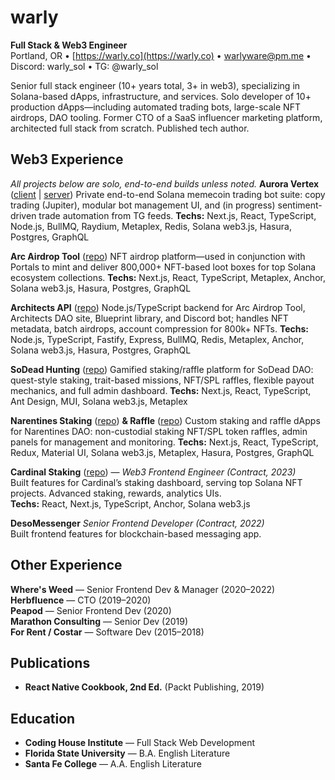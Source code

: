 # warly
**Full Stack & Web3 Engineer**  
Portland, OR • [https://warly.co](https://warly.co) • warlyware@pm.me • Discord: warly_sol • TG: @warly_sol

Senior full stack engineer (10+ years total, 3+ in web3), specializing in Solana-based dApps, infrastructure, and services. Solo developer of 10+ production dApps—including automated trading bots, large-scale NFT airdrops, DAO tooling. Former CTO of a SaaS influencer marketing platform, architected full stack from scratch. Published tech author.

## Web3 Experience  
_All projects below are solo, end-to-end builds unless noted._
**Aurora Vertex** ([client](https://github.com/warlyware/aurora-vertex) | [server](https://github.com/warlyware/aurora-vertex-ws-server))
Private end-to-end Solana memecoin trading bot suite: copy trading (Jupiter), modular bot management UI, and (in progress) sentiment-driven trade automation from TG feeds.
**Techs:** Next.js, React, TypeScript, Node.js, BullMQ, Raydium, Metaplex, Redis, Solana web3.js, Hasura, Postgres, GraphQL

**Arc Airdrop Tool** ([repo](https://github.com/the-architects-io/arc-airdrop))
NFT airdrop platform—used in conjunction with Portals to mint and deliver 800,000+ NFT-based loot boxes for top Solana ecosystem collections.
**Techs:** Next.js, React, TypeScript, Metaplex, Anchor, Solana web3.js, Hasura, Postgres, GraphQL

**Architects API** ([repo](https://github.com/the-architects-io/architects-api))
Node.js/TypeScript backend for Arc Airdrop Tool, Architects DAO site, Blueprint library, and Discord bot; handles NFT metadata, batch airdrops, account compression for 800k+ NFTs.
**Techs:** Node.js, TypeScript, Fastify, Express, BullMQ, Redis, Metaplex, Anchor, Solana web3.js, Hasura, Postgres, GraphQL

**SoDead Hunting** ([repo](https://github.com/warlyco/sodead-hunting))
Gamified staking/raffle platform for SoDead DAO: quest-style staking, trait-based missions, NFT/SPL raffles, flexible payout mechanics, and full admin dashboard.
**Techs:** Next.js, React, TypeScript, Ant Design, MUI, Solana web3.js, Metaplex

**Narentines Staking** ([repo](https://github.com/warlyco/narentines-staking)) **& Raffle** ([repo](https://github.com/warlyco/narentines-raffle))
Custom staking and raffle dApps for Narentines DAO: non-custodial staking NFT/SPL token raffles, admin panels for management and monitoring.
**Techs:** Next.js, React, TypeScript, Redux, Material UI, Solana web3.js, Metaplex, Hasura, Postgres, GraphQL

**Cardinal Staking** ([repo](https://github.com/solana-nft-programs/staking-ui)) — _Web3 Frontend Engineer (Contract, 2023)_  
Built features for Cardinal’s staking dashboard, serving top Solana NFT projects. Advanced staking, rewards, analytics UIs.  
**Techs:** React, Next.js, TypeScript, Anchor, Solana web3.js

**DesoMessenger** _Senior Frontend Developer (Contract, 2022)_  
Built frontend features for blockchain-based messaging app.

## Other Experience  
**Where's Weed** — Senior Frontend Dev & Manager (2020–2022)  
**Herbfluence** — CTO (2019–2020)  
**Peapod** — Senior Frontend Dev (2020)  
**Marathon Consulting** — Senior Dev (2019)  
**For Rent / Costar** — Software Dev (2015–2018)

## Publications  
- **React Native Cookbook, 2nd Ed.** (Packt Publishing, 2019)  

## Education  
- **Coding House Institute** — Full Stack Web Development 
- **Florida State University** — B.A. English Literature  
- **Santa Fe College** — A.A. English Literature  